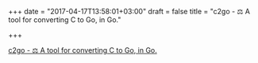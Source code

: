 +++
date = "2017-04-17T13:58:01+03:00"
draft = false
title = "c2go - ⚖️ A tool for converting C to Go, in Go."

+++

<p><a href="https://github.com/elliotchance/c2go">c2go - ⚖️ A tool for converting C to Go, in Go.</a></p>